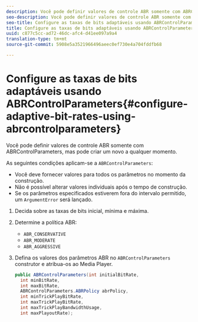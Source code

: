 ```yaml
---
description: Você pode definir valores de controle ABR somente com ABRControlParameters, mas pode criar um novo a qualquer momento.
seo-description: Você pode definir valores de controle ABR somente com ABRControlParameters, mas pode criar um novo a qualquer momento.
seo-title: Configure as taxas de bits adaptáveis usando ABRControlParameters
title: Configure as taxas de bits adaptáveis usando ABRControlParameters
uuid: c877c5cc-ad72-46dc-afc4-d41ee097a9a4
translation-type: tm+mt
source-git-commit: 5908e5a3521966496aeec0ef730e4a704fddfb68

---
```



# Configure as taxas de bits adaptáveis usando ABRControlParameters{#configure-adaptive-bit-rates-using-abrcontrolparameters}

Você pode definir valores de controle ABR somente com ABRControlParameters, mas pode criar um novo a qualquer momento.

As seguintes condições aplicam-se a `ABRControlParameters`:

* Você deve fornecer valores para todos os parâmetros no momento da construção.
* Não é possível alterar valores individuais após o tempo de construção.
* Se os parâmetros especificados estiverem fora do intervalo permitido, um `ArgumentError` será lançado.

1. Decida sobre as taxas de bits inicial, mínima e máxima.
1. Determine a política ABR:

   * `ABR_CONSERVATIVE`
   * `ABR_MODERATE`
   * `ABR_AGGRESSIVE`

1. Defina os valores dos parâmetros ABR no `ABRControlParameters` construtor e atribua-os ao Media Player.

   ```java
   public ABRControlParameters(int initialBitRate, 
     int minBitRate, 
     int maxBitRate, 
     ABRControlParameters.ABRPolicy abrPolicy, 
     int minTrickPlayBitRate, 
     int maxTrickPlayBitRate, 
     int maxTrickPlayBandwidthUsage, 
     int maxPlayoutRate);
   ```

